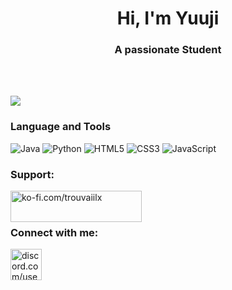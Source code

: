 <h1 align="center">Hi, I'm Yuuji</h1>
<h3 align="center">A passionate Student</h3>
<br><br>

<!-- Stats -->
![](https://github-readme-stats.vercel.app/api?username=trouvaiilx&theme=github_dark&hide_border=true&include_all_commits=true&count_private=true&show_icons=true)<br/>


<!-- Language and Tools -->
<h3 align="left">Language and Tools</h3>

<!-- Badges from https://github.com/Ileriayo/markdown-badges -->
![Java](https://img.shields.io/badge/java-%23ED8B00.svg?style=for-the-badge&logo=openjdk&logoColor=white)
![Python](https://img.shields.io/badge/python-3670A0?style=for-the-badge&logo=python&logoColor=ffdd54)
![HTML5](https://img.shields.io/badge/html5-%23E34F26.svg?style=for-the-badge&logo=html5&logoColor=white)
![CSS3](https://img.shields.io/badge/css3-%231572B6.svg?style=for-the-badge&logo=css3&logoColor=white)
![JavaScript](https://img.shields.io/badge/javascript-%23323330.svg?style=for-the-badge&logo=javascript&logoColor=%23F7DF1E)

<!-- Support -->
<h3 align="left">Support:</h3>
<p><a href="https://ko-fi.com/ko-fi.com/trouvaiilx"> <img align="left" src="https://cdn.ko-fi.com/cdn/kofi3.png?v=3" height="50" width="210" alt="ko-fi.com/trouvaiilx" /></a></p><br><br>

<!-- Connections -->
<h3 align="left">Connect with me:</h3>
<p><a href="https://discord.com/users/trouvaiilx"> <img src="https://static.cdnlogo.com/logos/d/43/discord.svg" height="50" width="50" alt="discord.com/users/trouvaiilx" ></a></p>

